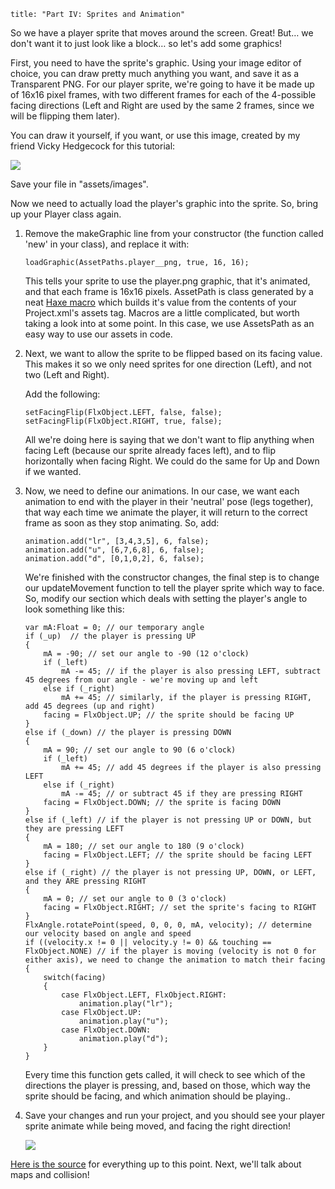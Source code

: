 ```
title: "Part IV: Sprites and Animation"
```

<p>So we have a player sprite that moves around the screen. Great! But… we don't want it to just look like a block… so let's add some graphics!</p>

<p>First, you need to have the sprite's graphic. Using your image editor of choice, you can draw pretty much anything you want, and save it as a Transparent PNG. For our player sprite, we're going to have it be made up of 16x16 pixel frames, with two different frames for each of the 4-possible facing directions (Left and Right are used by the same 2 frames, since we will be flipping them later).</p>

<p>You can draw it yourself, if you want, or use this image, created by my friend Vicky Hedgecock for this tutorial:</p>
<p><a href="https://raw.githubusercontent.com/SeiferTim/HaxeFlixel-Tutorial/Part-IV/assets/images/player.png"><img src="https://raw.githubusercontent.com/SeiferTim/HaxeFlixel-Tutorial/Part-IV/assets/images/player.png" /></a></p>

<p>Save your file in "assets/images".</p>

<p>Now we need to actually load the player's graphic into the sprite. So, bring up your Player class again.</p>

<ol>
	<li>
		<p>Remove the makeGraphic line from your constructor (the function called 'new' in your class), and replace it with:</p>
		<p><pre><code class="haxe">loadGraphic(AssetPaths.player__png, true, 16, 16);</code></pre></p>
		<p>This tells your sprite to use the player.png graphic, that it's animated, and that each frame is 16x16 pixels. AssetPath is class generated by a neat <a href="http://haxe.org/manual/macros">Haxe macro</a> which builds it's value from the contents of your Project.xml's assets tag. Macros are a little complicated, but worth taking a look into at some point. In this case, we use AssetsPath as an easy way to use our assets in code.</p>
	</li>
	<li>
		<p>Next, we want to allow the sprite to be flipped based on its facing value. This makes it so we only need sprites for one direction (Left), and not two (Left and Right).</p>
		<p>Add the following:</p>
		<p><pre><code class="haxe">setFacingFlip(FlxObject.LEFT, false, false);
setFacingFlip(FlxObject.RIGHT, true, false);</code></pre></p>
		<p>All we're doing here is saying that we don't want to flip anything when facing Left (because our sprite already faces left), and to flip horizontally when facing Right. We could do the same for Up and Down if we wanted.</p>
	</li>
	<li>
		<p>Now, we need to define our animations. In our case, we want each animation to end with the player in their 'neutral' pose (legs together), that way each time we animate the player, it will return to the correct frame as soon as they stop animating. So, add:</p>
		<p><pre><code class="haxe">animation.add("lr", [3,4,3,5], 6, false);
animation.add("u", [6,7,6,8], 6, false);
animation.add("d", [0,1,0,2], 6, false);</code></pre></p>
		<p>We're finished with the constructor changes, the final step is to change our updateMovement function to tell the player sprite which way to face. So, modify our section which deals with setting the player's angle to look something like this:</p>
		<p><pre><code class="haxe">var mA:Float = 0; // our temporary angle
if (_up)  // the player is pressing UP
{
	mA = -90; // set our angle to -90 (12 o'clock)
	if (_left)
		mA -= 45; // if the player is also pressing LEFT, subtract 45 degrees from our angle - we're moving up and left
	else if (_right)
		mA += 45; // similarly, if the player is pressing RIGHT, add 45 degrees (up and right)
	facing = FlxObject.UP; // the sprite should be facing UP
}
else if (_down) // the player is pressing DOWN
{
	mA = 90; // set our angle to 90 (6 o'clock)
	if (_left)
		mA += 45; // add 45 degrees if the player is also pressing LEFT
	else if (_right)
		mA -= 45; // or subtract 45 if they are pressing RIGHT
	facing = FlxObject.DOWN; // the sprite is facing DOWN
}
else if (_left) // if the player is not pressing UP or DOWN, but they are pressing LEFT
{
	mA = 180; // set our angle to 180 (9 o'clock)
	facing = FlxObject.LEFT; // the sprite should be facing LEFT
}
else if (_right) // the player is not pressing UP, DOWN, or LEFT, and they ARE pressing RIGHT
{
	mA = 0; // set our angle to 0 (3 o'clock)
	facing = FlxObject.RIGHT; // set the sprite's facing to RIGHT
}
FlxAngle.rotatePoint(speed, 0, 0, 0, mA, velocity); // determine our velocity based on angle and speed
if ((velocity.x != 0 || velocity.y != 0) && touching == FlxObject.NONE) // if the player is moving (velocity is not 0 for either axis), we need to change the animation to match their facing
{
	switch(facing)
	{
		case FlxObject.LEFT, FlxObject.RIGHT:
			animation.play("lr");
		case FlxObject.UP:
			animation.play("u");
		case FlxObject.DOWN:
			animation.play("d");
	}
}</code></pre></p>
		<p>Every time this function gets called, it will check to see which of the directions the player is pressing, and, based on those, which way the sprite should be facing, and which animation should be playing..</p>
	</li>
	<li>
		<p>Save your changes and run your project, and you should see your player sprite animate while being moved, and facing the right direction!</p>
		<p><img src="/images/tutorial/0006b.png" /></p>
	</li>
</ol>

<p><a href="https://github.com/SeiferTim/HaxeFlixel-Tutorial/tree/Part-IV">Here is the source</a> for everything up to this point. Next, we'll talk about maps and collision!</p>

